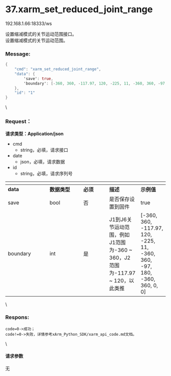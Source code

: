 # 37.xarm\_set\_reduced\_joint\_range

192.168.1.66:18333/ws

设置缩减模式的关节运动范围接口。\
设置缩减模式的关节运动范围。

### Message: <a href="#message" id="message"></a>

```actionscript
{
    "cmd": "xarm_set_reduced_joint_range",
    "data": {
        'save': true, 
        'boundary': [-360, 360, -117.97, 120, -225, 11, -360, 360, -97, 180, -360, 360, 0, 0]
    },
    "id": "1"
}
```

\


### Request： <a href="#request" id="request"></a>

**请求类型：Application/json**

* cmd
  * string，必填，请求接口
* date
  * json，必填，请求数据
* id
  * string，必填，请求序列号

<table data-header-hidden><thead><tr><th width="121"></th><th width="98"></th><th width="72"></th><th></th><th></th></tr></thead><tbody><tr><td><strong>data</strong></td><td><strong>数据类型</strong></td><td><strong>必须</strong></td><td><strong>描述</strong></td><td><strong>示例值</strong></td></tr><tr><td>save</td><td>bool</td><td>否</td><td>是否保存设置到固件</td><td>true</td></tr><tr><td>boundary</td><td>int</td><td>是</td><td>J1到J6关节运动范围，例如J1范围为-360 ~ 360，J2范围为-117.97 ~ 120，以此类推</td><td>[-360, 360, -117.97, 120, -225, 11, -360, 360, -97, 180, -360, 360, 0, 0]</td></tr></tbody></table>

\


### Respons: <a href="#respons" id="respons"></a>

```clean
code=0->成功；
code!=0->失败，详情参考xArm_Python_SDK/xarm_api_code.md文档。
```

\


#### 请求参数

无
